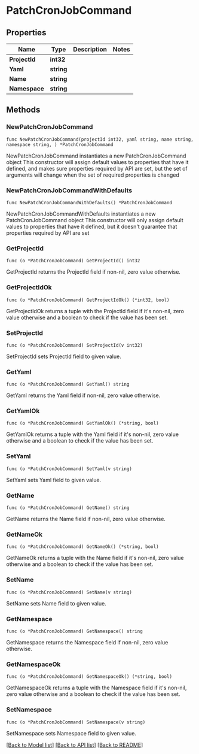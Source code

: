 # PatchCronJobCommand

## Properties

Name | Type | Description | Notes
------------ | ------------- | ------------- | -------------
**ProjectId** | **int32** |  | 
**Yaml** | **string** |  | 
**Name** | **string** |  | 
**Namespace** | **string** |  | 

## Methods

### NewPatchCronJobCommand

`func NewPatchCronJobCommand(projectId int32, yaml string, name string, namespace string, ) *PatchCronJobCommand`

NewPatchCronJobCommand instantiates a new PatchCronJobCommand object
This constructor will assign default values to properties that have it defined,
and makes sure properties required by API are set, but the set of arguments
will change when the set of required properties is changed

### NewPatchCronJobCommandWithDefaults

`func NewPatchCronJobCommandWithDefaults() *PatchCronJobCommand`

NewPatchCronJobCommandWithDefaults instantiates a new PatchCronJobCommand object
This constructor will only assign default values to properties that have it defined,
but it doesn't guarantee that properties required by API are set

### GetProjectId

`func (o *PatchCronJobCommand) GetProjectId() int32`

GetProjectId returns the ProjectId field if non-nil, zero value otherwise.

### GetProjectIdOk

`func (o *PatchCronJobCommand) GetProjectIdOk() (*int32, bool)`

GetProjectIdOk returns a tuple with the ProjectId field if it's non-nil, zero value otherwise
and a boolean to check if the value has been set.

### SetProjectId

`func (o *PatchCronJobCommand) SetProjectId(v int32)`

SetProjectId sets ProjectId field to given value.


### GetYaml

`func (o *PatchCronJobCommand) GetYaml() string`

GetYaml returns the Yaml field if non-nil, zero value otherwise.

### GetYamlOk

`func (o *PatchCronJobCommand) GetYamlOk() (*string, bool)`

GetYamlOk returns a tuple with the Yaml field if it's non-nil, zero value otherwise
and a boolean to check if the value has been set.

### SetYaml

`func (o *PatchCronJobCommand) SetYaml(v string)`

SetYaml sets Yaml field to given value.


### GetName

`func (o *PatchCronJobCommand) GetName() string`

GetName returns the Name field if non-nil, zero value otherwise.

### GetNameOk

`func (o *PatchCronJobCommand) GetNameOk() (*string, bool)`

GetNameOk returns a tuple with the Name field if it's non-nil, zero value otherwise
and a boolean to check if the value has been set.

### SetName

`func (o *PatchCronJobCommand) SetName(v string)`

SetName sets Name field to given value.


### GetNamespace

`func (o *PatchCronJobCommand) GetNamespace() string`

GetNamespace returns the Namespace field if non-nil, zero value otherwise.

### GetNamespaceOk

`func (o *PatchCronJobCommand) GetNamespaceOk() (*string, bool)`

GetNamespaceOk returns a tuple with the Namespace field if it's non-nil, zero value otherwise
and a boolean to check if the value has been set.

### SetNamespace

`func (o *PatchCronJobCommand) SetNamespace(v string)`

SetNamespace sets Namespace field to given value.



[[Back to Model list]](../README.md#documentation-for-models) [[Back to API list]](../README.md#documentation-for-api-endpoints) [[Back to README]](../README.md)



